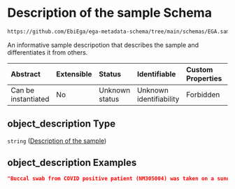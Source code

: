 # Description of the sample Schema

```txt
https://github.com/EbiEga/ega-metadata-schema/tree/main/schemas/EGA.sample.json#/properties/object_description
```

An informative sample descripotion that describes the sample and differentiates it from others.

| Abstract            | Extensible | Status         | Identifiable            | Custom Properties | Additional Properties | Access Restrictions | Defined In                                                        |
| :------------------ | :--------- | :------------- | :---------------------- | :---------------- | :-------------------- | :------------------ | :---------------------------------------------------------------- |
| Can be instantiated | No         | Unknown status | Unknown identifiability | Forbidden         | Allowed               | none                | [EGA.sample.json*](../out/EGA.sample.json "open original schema") |

## object_description Type

`string` ([Description of the sample](ega-11-properties-description-of-the-sample.md))

## object_description Examples

```json
"Buccal swab from COVID positive patient (NM305004) was taken on a sunny morning, had a lower volume than expected, then was sent to..."
```
